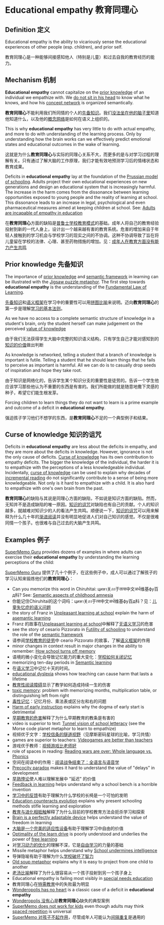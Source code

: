# Educational empathy 教育同理心

## Definition 定义

Educational empathy is the ability to vicariously sense the educational experiences of other people (esp. children), and prior self.

教育同理心是一种能够间接感知他人（特别是儿童）和过去自我的教育经历的能力。

## Mechanism 机制

**Educational empathy** cannot capitalize on the [prior knowledge](https://supermemo.guru/wiki/Prior_knowledge) of an individual we empathize with. We [do not sit in his head](https://supermemo.guru/wiki/Teacher_Tom:_It_is_hard_to_understand_play) to know what he knows, and how his [concept network](https://supermemo.guru/wiki/Concept_network) is organized semantically.

**教育同理心**不能利用我们所同情的个人的[先备知识](https://supermemo.guru/wiki/Prior_knowledge)。我们[没法坐在他的脑子里](https://supermemo.guru/wiki/Teacher_Tom:_It_is_hard_to_understand_play)知道他知道什么，以及他的[概念网络](https://supermemo.guru/wiki/Concept_network)是如何在语义上组织的。

This is why **educational empathy** has very little to do with actual empathy, and more to do with understanding of the learning process. Only by understanding how the brain works can we effectively predict emotional states and educational outcomes in the wake of learning.

这就是为什么**教育同理心**与实际的同理心关系不大，而更多的是与对学习过程的理解有关。只有通过了解大脑的工作原理，我们才能有效地预测学习后的情绪状态和教育成果。

Deficits in **educational empathy** lay at the foundation of the [Prussian model of schooling](https://supermemo.guru/wiki/Prussian_model_of_schooling). Adults project their own educational experiences on new generations and design an educational system that is increasingly harmful. The increase in the harm comes from the dissonance between learning opportunities exposed to young people and the reality of learning at school. This dissonance leads to an increase in legal, psychological and even pharmaceutical measures aimed at keeping children at school. See: [Adults are incapable of empathy in education](https://supermemo.guru/wiki/Adults_are_incapable_of_empathy_in_education)

在**教育同理心**方面的缺陷是[普鲁士学校教育模式](https://supermemo.guru/wiki/Prussian_model_of_schooling)的基础。成年人将自己的教育经验投射到新的一代人身上，设计出一个越来越有害的教育系统。危害的增加来自于年轻人接触到的学习机会与学校学习的现实之间的不协调。这种不协调导致了旨在将儿童留在学校的法律、心理、甚至药物措施的增加。见：[成年人在教育方面没有能力产生共鸣](https://supermemo.guru/wiki/Adults_are_incapable_of_empathy_in_education)

## Prior knowledge 先备知识

The importance of [prior knowledge](https://supermemo.guru/wiki/Prior_knowledge) and [semantic framework](https://supermemo.guru/wiki/Semantic_framework) in learning can be illustrated with the [Jigsaw puzzle metaphor](https://supermemo.guru/wiki/Jigsaw_puzzle_metaphor). The first step towards **educational empathy** is the understanding of the [Fundamental Law of Learning](https://supermemo.guru/wiki/Fundamental_Law_of_Learning).

[先备知识](https://supermemo.guru/wiki/Prior_knowledge)和[语义框架](https://supermemo.guru/wiki/Semantic_framework)在学习中的重要性可以用[拼图比喻](https://supermemo.guru/wiki/Jigsaw_puzzle_metaphor)来说明。迈向**教育同理心**的第一步是理解[学习的基本法则](https://supermemo.guru/wiki/Fundamental_Law_of_Learning)。

As we have no access to a complete semantic structure of knowledge in a student's brain, only the student herself can make judgement on the perceived [value of knowledge](https://supermemo.guru/wiki/Knowledge_valuation)

由于我们无法获得学生大脑中完整的知识语义结构，只有学生自己才能对感知到的[知识的价值](https://supermemo.guru/wiki/Knowledge_valuation)做出判断

As knowledge is networked, telling a student that a branch of knowledge is important is futile. Telling a student that he should learn things that he fails to perceive as important is harmful. All we can do is to casually drop seeds of inspiration and hope they take root.

由于知识是网络化的，告诉学生某个知识分支的重要性是徒劳的。告诉一个学生他应该学习那些他认为不重要的东西是有害的。我们所能做的就是随意地撒下灵感的种子，希望它们能生根发芽。

Forcing children to learn things they do not want to learn is a prime example and outcome of a deficit in **educational empathy**.

强迫孩子学习他们不想学的东西，是**教育同理心**不足的一个典型例子和结果。

## Curse of knowledge 知识的诅咒

Deficits in **educational empathy** are less about the deficits in empathy, and they are more about the deficits in knowledge. However, ignorance is not the only cause of deficits. [Curse of knowledge](https://supermemo.guru/wiki/Curse_of_knowledge) has its own contribution to empathy deficits. The bigger the knowledge of the individual, the harder it is to empathize with the perceptions of a less knowledgeable individual. Incidentally, [curse of knowledge](https://supermemo.guru/wiki/Curse_of_knowledge) can be used to explain why decades of [incremental reading](https://supermemo.guru/wiki/Incremental_reading) do not significantly contribute to a sense of being more knowledgeable. Not only is it hard to empathize with a child. It is also hard to empathize with one's own brain from the past.

**教育同理心**的缺陷与其说是同理心方面的缺陷，不如说是知识方面的缺陷。然而，无知并不是造成缺陷的唯一原因。[知识的诅咒](https://supermemo.guru/wiki/Curse_of_knowledge)对缺陷也有自己的贡献。个人的知识越多，就越难对知识少的人的看法产生共鸣。顺便说一下，[知识的诅咒](https://supermemo.guru/wiki/Curse_of_knowledge)可以用来解释为什么几十年的[渐进阅读](https://supermemo.guru/wiki/Incremental_reading)并没有明显地促进人们对自己知识的感觉。不仅是很难同情一个孩子。也很难与自己过去的大脑产生共鸣。

## Examples 例子

[SuperMemo Guru](https://supermemo.guru/wiki/SuperMemo_Guru) provides dozens of examples in where adults can exercise their **educational empathy** by understanding the learning perceptions of the child:

[SuperMemo Guru](https://supermemo.guru/wiki/SuperMemo_Guru) 提供了几十个例子，在这些例子中，成人可以通过了解孩子的学习认知来锻炼他们的**教育同理心**：

- Can you memorize this word in Chiruhitai: циษา关ภา于तत्स中文अर्ध维基фу百д科? See: [Semantic aspects of childhood amnesia](https://supermemo.guru/wiki/Semantic_aspects_of_childhood_amnesia)
- 你能记住Chiruhitai的这个词吗：циษา关ภา于त्स中文अर्ध维基фу百д科？见：[儿童失忆症的语义问题](https://supermemo.guru/wiki/Semantic_aspects_of_childhood_amnesia)
- the story of Franz in [Unpleasant learning at school](https://supermemo.guru/wiki/Unpleasant_learning_at_school) explain the harm of [asemantic learning](https://supermemo.guru/wiki/Asemantic_learning)
- Franz 的故事在[Unpleasant learning at school](https://supermemo.guru/wiki/Unpleasant_learning_at_school)中解释了[无语义学习](https://supermemo.guru/wiki/Asemantic_learning)的危害
- see the story of cesario Pizzorato in [Futility of schooling](https://supermemo.guru/wiki/Futility_of_schooling) to understand the role of the [semantic framework](https://supermemo.guru/wiki/Semantic_framework)
- 请参阅[学校教育的徒劳](https://supermemo.guru/wiki/Futility_of_schooling)中 ceario Pizzorato 的故事，了解[语义框架](https://supermemo.guru/wiki/Semantic_framework)的作用
- minor changes in context result in major changes in the ability to remember: [How school turns off memory](https://supermemo.guru/wiki/How_school_turns_off_memory)
- 语境的微小变化会导致记忆能力的重大变化：[学校如何关闭记忆](https://supermemo.guru/wiki/How_school_turns_off_memory)
- memorizing ten-day periods in [Semantic learning](https://supermemo.guru/wiki/Semantic_learning)
- 在[语义学习](https://supermemo.guru/wiki/Semantic_learning)中记忆十天的时间。
- [educational dyslexia](https://supermemo.guru/wiki/Educational_dyslexia) shows how teaching can cause harm that lasts a lifetime
- [教育性阅读障碍](https://supermemo.guru/wiki/Educational_dyslexia)显示了教学如何造成持续一生的伤害
- [toxic memory](https://supermemo.guru/wiki/Toxic_memory): problem with memorizing months, multiplication table, or distinguishing left from right
- [毒性记忆](https://supermemo.guru/wiki/Toxic_memory)：记忆月份、乘法表或区分左和右的问题
- [Harm of early instruction](https://supermemo.guru/wiki/Precocity_paradox:_early_instruction_may_hurt_the_long-term_growth) explains why the dogma of early start is detrimental
- [早期教育的危害](https://supermemo.guru/wiki/Precocity_paradox:_early_instruction_may_hurt_the_long-term_growth)解释了为什么早期教育的教条是有害的
- video is superior to text: [Tunnel vision of school letteracy](https://supermemo.guru/wiki/Tunnel_vision_of_school_letteracy) (see the Morse code planet metaphor to learn to empathize)
- 视频优于文字：[学校信条的隧道视野](https://supermemo.guru/wiki/Tunnel_vision_of_school_letteracy)（见摩斯密码星球的比喻，学习共情）
- games are superior to teachers: [Videogames are better than teachers](https://supermemo.guru/wiki/Videogames_are_better_than_teachers)
- 游戏优于教师：[视频游戏比老师好](https://supermemo.guru/wiki/Videogames_are_better_than_teachers)
- role of spaces in reading: [Reading wars are over: Whole language vs. Phonics](https://supermemo.guru/wiki/Reading_wars_are_over:_Whole_language_vs._Phonics)
- 空间在阅读中的作用：[阅读战争结束了：全语言与语音学](https://supermemo.guru/wiki/Reading_wars_are_over:_Whole_language_vs._Phonics)
- [Precocity paradox](https://supermemo.guru/wiki/Precocity_paradox) makes it hard to understand the value of "delays" in development
- [早熟悖论](https://supermemo.guru/wiki/Precocity_paradox)使人难以理解发展中 "延迟" 的价值
- [Feedback in learning](https://supermemo.guru/wiki/Feedback_in_learning) helps understand why a school bench is a horrible invention
- [学习中的反馈](https://supermemo.guru/wiki/Feedback_in_learning)有助于理解为什么学校的长椅是一个可怕的发明
- [Education counteracts evolution](https://supermemo.guru/wiki/Education_counteracts_evolution) explains why present schooling methods stifle learning and exploration
- [教育与进化相抵触](https://supermemo.guru/wiki/Education_counteracts_evolution)解释了为什么目前的学校教育方法会扼杀学习和探索
- [Brain is a perfectly adaptable device](https://supermemo.guru/wiki/Brain_is_a_perfectly_adaptable_device) helps understand the value of freedom in learning
- [大脑是一个完美的适应性设备](https://supermemo.guru/wiki/Brain_is_a_perfectly_adaptable_device)有助于理解学习中自由的价值
- [Optimality of the learn drive](https://supermemo.guru/wiki/Optimality_of_the_learn_drive) is poorly understood and underlies the power of [free learning](https://supermemo.guru/wiki/Free_learning)
- 对[学习动力的优化](https://supermemo.guru/wiki/Optimality_of_the_learn_drive)的理解不深，它是[自由学习](https://supermemo.guru/wiki/Free_learning)的力量的基础
- Missile metaphor helps understand why [School undermines intelligence](https://supermemo.guru/wiki/School_undermines_intelligence)
- 导弹隐喻有助于理解为什么[学校破坏了智力](https://supermemo.guru/wiki/School_undermines_intelligence)
- [Old soup metaphor](https://supermemo.guru/wiki/Old_soup_metaphor) explains why it is easy to project from one child to another
- [老汤比喻](https://supermemo.guru/wiki/Old_soup_metaphor)解释了为什么很容易从一个孩子投射到另一个孩子身上
- Educational empathy is failing most visibly in [special needs education](https://supermemo.guru/wiki/Problems_with_special-needs_education)
- 教育同理心在[特需教育](https://supermemo.guru/wiki/Problems_with_special-needs_education)中的失败最为明显
- [Wonderopolis has no heart](https://supermemo.guru/wiki/Wonderopolis_has_no_heart) is a classic case of a deficit in **educational empathy**
- [Wonderopolis 没有心](https://supermemo.guru/wiki/Wonderopolis_has_no_heart)是**教育同理心**缺失的典型案例
- [SuperMemo does not work for kids](https://supermemo.guru/wiki/SuperMemo_does_not_work_for_kids) even though adults may think [spaced repetition](https://supermemo.guru/wiki/Spaced_repetition) is universal
- [SuperMemo 对孩子不起作用](https://supermemo.guru/wiki/SuperMemo_does_not_work_for_kids)，尽管成年人可能认为[间隔重复](https://supermemo.guru/wiki/Spaced_repetition)是通用的
